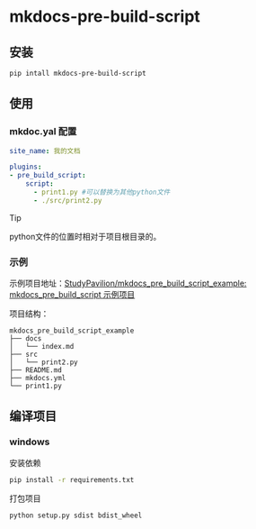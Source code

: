 # mkdocs-pre-build-script

## 安装

```bash
pip intall mkdocs-pre-build-script
```

## 使用

### mkdoc.yal 配置

```yaml
site_name: 我的文档

plugins:
- pre_build_script:
    script:
      - print1.py #可以替换为其他python文件
      - ./src/print2.py
```

> [!tip]
>
> python文件的位置时相对于项目根目录的。

### 示例

示例项目地址：[StudyPavilion/mkdocs_pre_build_script_example: mkdocs_pre_build_script 示例项目](https://github.com/StudyPavilion/mkdocs_pre_build_script_example)

项目结构：

```
mkdocs_pre_build_script_example
├── docs
│   └── index.md
├── src
│   └── print2.py
├── README.md
├── mkdocs.yml
└── print1.py
```

## 编译项目

### windows

安装依赖

```bash
pip install -r requirements.txt
```

打包项目

```bash
python setup.py sdist bdist_wheel
```

